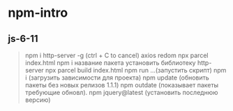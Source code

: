 # npm-intro
## js-6-11
> npm i http-server -g  (ctrl + C to cancel)
> axios
> redom
> npx parcel index.html
> npm i название пакета установить библиотеку
> http-server
> npx parcel build index.html
> npm run ...(запустить скрипт)
> npm i (загрузить зависимости для проекта)
> npm update (обновить пакеты без новых релизов 1.1.1)
> npm outdate (показывает пакеты требующие обновл).
> npm jquery@latest (установить последнюю версию)
